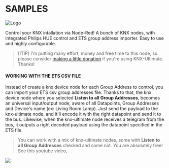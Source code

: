 # SAMPLES



![Logo](https://raw.githubusercontent.com/Supergiovane/node-red-contrib-knx-ultimate/master/img/logo-big.png)

Control your KNX intallation via Node-Red! A bunch of KNX nodes, with integrated Philips HUE control and ETS group address importer. Easy to use and highly configurable.

> \[!TIP] I'm putting many effort, money and free time to this node, so please consider [making a little donation](https://www.paypal.me/techtoday) if you're using KNX-Ultimate. Thanks!

#### WORKING WITH THE ETS CSV FILE

Instead of create a knx device node for each Group Address to control, you can import your ETS csv group addresses file. Thanks to that, the knx device node where you selected **Listen to all Group Addresses**, becomes an universal input/output node, aware of all Datapoints, Group Addresses and Device's name (ex: Living Room Lamp). Just send the payload to the knx-ultimate node, and it'll encode it with the right datapoint and send it to the bus. Likewise, when the knx-ultimate node receives a telegram from the bus, it outputs a right decoded payload using the datapoint specified in the ETS file.

> You can work with a mix of knx-ultimate nodes, some with **Listen to all Group Addresses** checked and some not. You are absolutely free! See this youtube video,

[![](https://raw.githubusercontent.com/Supergiovane/node-red-contrib-knx-ultimate/master/img/yt.png)](https://youtu.be/egRbR\_KwP9I)
